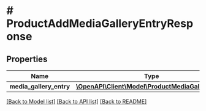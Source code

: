 # # ProductAddMediaGalleryEntryResponse


## Properties 


Name | Type | Description | Notes
------------ | ------------- | ------------- | -------------
**media_gallery_entry**| [**\OpenAPI\Client\Model\ProductMediaGalleryEntry**](ProductMediaGalleryEntry.md) |   | [optional]


[[Back to Model list]](../../README.md#models) [[Back to API list]](../../README.md#endpoints) [[Back to README]](../../README.md)

